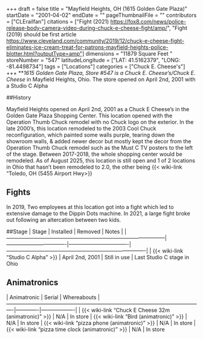 +++
draft = false
title = "Mayfield Heights, OH (1615 Golden Gate Plaza)"
startDate = "2001-04-02"
endDate = ""
pageThumbnailFile = ""
contributors = ["CLErailfan"]
citations = ["Fight (2021) https://fox8.com/news/police-release-body-camera-video-during-chuck-e-cheese-fight/amp/", "Fight (2019) should be first article https://www.cleveland.com/community/2019/12/chuck-e-cheese-fight-eliminates-ice-cream-treat-for-patrons-mayfield-heights-police-blotter.html?outputType=amp"]
dimensions = "11879 Square Feet "
storeNumber = "547"
latitudeLongitude = ["LAT: 41.5162379", "LONG: -81.4498734"]
tags = ["Locations"]
categories = ["Chuck E. Cheese's"]
+++
***1615 Golden Gate Plaza, Store #547 is a *Chuck E. Cheese’s*/Chuck E. Cheese* in Mayfield Heights, Ohio. The store opened on April 2nd, 2001 with a Studio C Alpha

##History

Mayfield Heights opened on April 2nd, 2001 as a Chuck E Cheese’s in the Golden Gate Plaza Shopping Center. This location opened with the Operation Thumb Chuck remodel with no Chuck logo on the exterior. In the late 2000’s, this location remodeled to the 2003 Cool Chuck reconfiguration, which painted some walls purple, tearing down the showroom walls, & added newer decor but mostly kept the decor from the Operation Thumb Chuck remodel such as the Must C TV posters to the left of the stage. Between 2017-2018, the whole shopping center would be remodeled. As of August 2025, this location is still open and 1 of 2 locations in Ohio that hasn’t been remodeled to 2.0, the other being {{< wiki-link “Toledo, OH (5455 Airport Hwy>}}

## Fights

In 2019, Two employees at this location got into a fight which led to extensive damage to the Dippin Dots machine. In 2021, a large fight broke out following an altercation between two kids. 

##Stage
| Stage                                                | Installed      | Removed               | Notes
|
|——————————————————————————————|———————————-|———————————-|——————————————————————————-|
| {{< wiki-link “Studio C Alpha” >}} | April 2nd, 2001 | Still in use | Last Studio C stage in Ohio

## Animatronics

| Animatronic                                                | Serial  | Whereabouts 
|—————————————————————————————————————-|————-|——————-|
| {{< wiki-link “Chuck E Cheese 32m (animatronic)” >}} | N/A | In store 
| {{< wiki-link “Bird (animatronic)” >}} | N/A | In store
| {{< wiki-link “pizza phone (animatronic)” >}} | N/A | In store 
| {{< wiki-link “pizza time clock (animatronic)” >}} | N/A | In store
